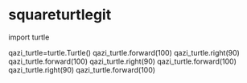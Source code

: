 # squareturtlegit
import turtle

qazi_turtle=turtle.Turtle()
qazi_turtle.forward(100)
qazi_turtle.right(90)
qazi_turtle.forward(100)
qazi_turtle.right(90)
qazi_turtle.forward(100)
qazi_turtle.right(90)
qazi_turtle.forward(100)
